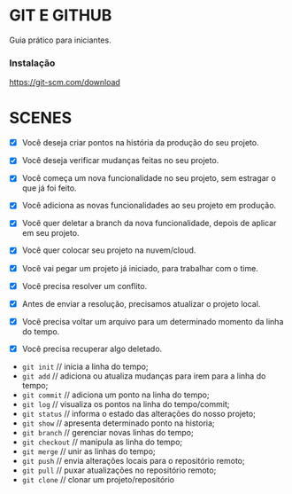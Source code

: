 # GIT E GITHUB

Guia prático para iniciantes.

### Instalação

https://git-scm.com/download

# SCENES

- [x] Você deseja criar pontos na história da produção do seu projeto.
- [x] Você deseja verificar mudanças feitas no seu projeto.

- [x] Você começa um nova funcionalidade no seu projeto, sem estragar o que já foi feito.
- [x] Você adiciona as novas funcionalidades ao seu projeto em produção.
- [x] Você quer deletar a branch da nova funcionalidade, depois de aplicar em seu projeto.

- [x] Você quer colocar seu projeto na nuvem/cloud.

- [x] Você vai pegar um projeto já iniciado, para trabalhar com o time.
- [x] Você precisa resolver um conflito.
- [x] Antes de enviar a resolução, precisamos atualizar o projeto local.

- [x] Você precisa voltar um arquivo para um determinado momento da linha do tempo.
- [x] Você precisa recuperar algo deletado.

* `git init` // inicia a linha do tempo;
* `git add` // adiciona ou atualiza mudanças para irem para a linha do tempo;
* `git commit` // adiciona um ponto na linha do tempo;
* `git log` // visualiza os pontos na linha do tempo/commit;
* `git status` // informa o estado das alterações do nosso projeto;
* `git show` // apresenta determinado ponto na historia;
* `git branch` // gerenciar novas linhas do tempo;
* `git checkout` // manipula as linha do tempo;
* `git merge` // unir as linhas do tempo;
* `git push` // envia alterações locais para o repositório remoto;
* `git pull` // puxar atualizações no repositório remoto;
* `git clone` // clonar um projeto/repositório